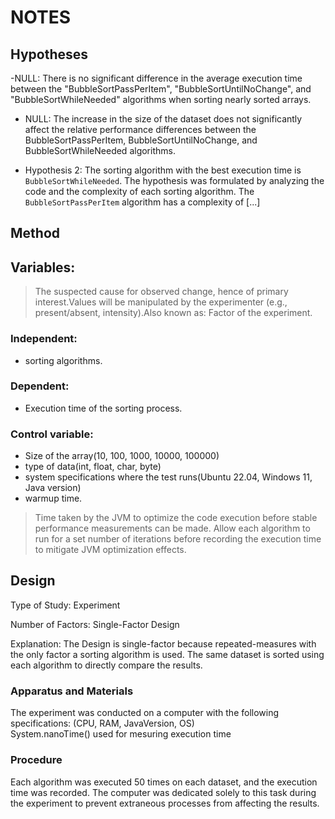 # NOTES

## Hypotheses
-NULL: There is no significant difference in the average execution time between the "BubbleSortPassPerItem", "BubbleSortUntilNoChange", and "BubbleSortWhileNeeded" algorithms when sorting nearly sorted arrays.

- NULL: The increase in the size of the dataset does not significantly affect the relative performance differences between the BubbleSortPassPerItem, BubbleSortUntilNoChange, and BubbleSortWhileNeeded algorithms.

- Hypothesis 2: The sorting algorithm with the best execution time is <code>BubbleSortWhileNeeded</code>. The hypothesis was formulated by analyzing the code and the complexity of each sorting algorithm. The <code>BubbleSortPassPerItem</code> algorithm has a complexity of [...]

## Method

## Variables:

 >The suspected cause for observed change, hence of primary interest.Values will be manipulated by the experimenter (e.g., present/absent, intensity).Also known as: Factor of the experiment.
### Independent: 
- sorting algorithms.
   
### Dependent: 
- Execution time of the sorting process.
  
### Control variable: 
- Size of the array(10, 100, 1000, 10000, 100000) 
- type of data(int, float, char, byte) 
- system specifications where the test runs(Ubuntu 22.04, Windows 11, Java version) 
- warmup time.
 > Time taken by the JVM to optimize the code execution before stable performance measurements can be made. Allow each algorithm to run for a set number of iterations before recording the execution time to mitigate JVM optimization effects.


## Design
Type of Study: Experiment

Number of Factors: Single-Factor Design

Explanation: The Design is single-factor because repeated-measures with the only factor a sorting algorithm is used.
The same dataset is sorted using each algorithm to directly compare the results.

 ### Apparatus and Materials
 The experiment was conducted on a computer with the following specifications: (CPU, RAM, JavaVersion, OS) </br>
 System.nanoTime() used for mesuring execution time

  ### Procedure
Each algorithm was executed 50 times on each dataset, and the execution time was recorded. The computer was dedicated solely to this task during the experiment to prevent extraneous processes from affecting the results.



 
